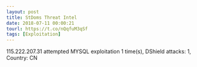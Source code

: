 ```yaml
---
layout: post
title: StDoms Threat Intel
date: 2018-07-11 00:00:21
tourl: https://t.co/nQqfuM3qSf
tags: [Exploitation]
---
```

115.222.207.31 attempted MYSQL exploitation 1 time(s), DShield attacks: 1, Country: CN